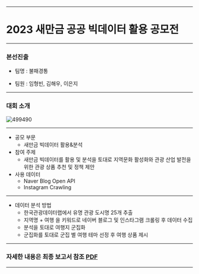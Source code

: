 ***
# 2023 새만금 공공 빅데이터 활용 공모전 
***
### 본선진출

- 팀명 : 불패경통

- 팀원 : 임형빈, 김해우, 이은지
***
### 대회 소개

![499490](https://github.com/Hyungson/DataCompetition_SaeManGeum/assets/103267793/56dbb075-21b6-4515-8140-6c109162485a)
***
- 공모 부문
    - 새만금 빅데이터 활용&분석
- 참여 주제
  - 새만금 빅데이터를 활용 및 분석을 토대로 지역문화 활성화와 관광 산업 발전을 위한 관광 상품 추천 및 정책 제안
- 사용 데이터 
  - Naver Blog Open API
  - Instagram Crawling
***
- 데이터 분석 방법
  - 한국관광데이터랩에서 유명 관광 도시명 25개 추출
  - 지역명 + 여행 을 키워드로 네이버 블로그 및 인스타그램 크롤링 후 데이터 수집
  - 분석을 토대로 여행지 군집화
  - 군집화를 토대로 군집 별 여행 테마 선정 후 여행 상품 제시

***
### 자세한 내용은 최종 보고서 참조 [PDF](https://github.com/Hyungson/DataCompetition_SaeManGeum/blob/main/2023%E1%84%82%E1%85%A7%E1%86%AB_%E1%84%89%E1%85%A2%E1%84%86%E1%85%A1%E1%86%AB%E1%84%80%E1%85%B3%E1%86%B7_%E1%84%87%E1%85%B5%E1%86%A8%E1%84%83%E1%85%A6%E1%84%8B%E1%85%B5%E1%84%90%E1%85%A5%E1%84%80%E1%85%A9%E1%86%BC%E1%84%86%E1%85%A9%E1%84%8C%E1%85%A5%E1%86%AB_%E1%84%87%E1%85%AE%E1%86%AF%E1%84%91%E1%85%A2%E1%84%80%E1%85%A7%E1%86%BC%E1%84%90%E1%85%A9%E1%86%BC_%E1%84%87%E1%85%A1%E1%86%AF%E1%84%91%E1%85%AD%E1%84%8C%E1%85%A1%E1%84%85%E1%85%AD.pdf)
***
